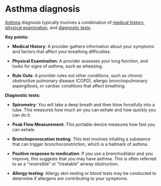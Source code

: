 # Asthma diagnosis

[Asthma](../asthma/) diagnosis typically involves a combination of [medical history](../medical-history/), [physical examination](../physical-examination/), and [diagnostic tests](../diagnostic-tests/).

**Key points:**

* **Medical History**: A provider gathers information about your symptoms and factors that affect your breathing difficulties.

* **Physical Examination**: A provider assesses your lung function, and looks for signs of asthma, such as wheezing.

* **Rule Outs**: A provider rules out other conditions, such as chronic obstructive pulmonary disease (COPD), allergic bronchopulmonary aspergillosis, or cardiac conditions that affect breathing.

**Diagnostic tests:**

* **Spirometry**: You will take a deep breath and then blow forcefully into a tube. This measures how much air you can exhale and how quickly you can do it.

* **Peak Flow Measurement**: This portable device measures how fast you can exhale.

* **Bronchoprovocation testing**: This test involves inhaling a substance that can trigger bronchoconstriction, which is a hallmark of asthma.

* **Positive response to medication**: If you use a bronchodilator and you improve, this suggests that you may have asthma. This is often referred to as a "reversible" or "treatable" airway obstruction.

* **Allergy testing**: Allergy skin testing or blood tests may be conducted to determine if allergens are contributing to your symptoms.
